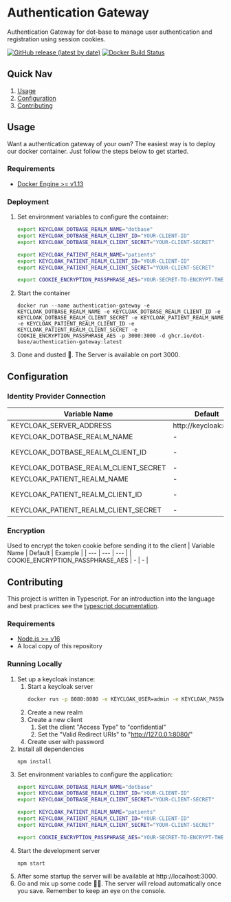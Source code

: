 # Authentication Gateway
Authentication Gateway for dot-base to manage user authentication and registration using session cookies.

[![GitHub release (latest by date)](https://img.shields.io/github/v/release/dot-base/authentication-gateway)](https://github.com/dot-base/authentication-gateway/releases)
[![Docker Build Status](https://img.shields.io/badge/We%20love-Docker-blue?style=flat&logo=Docker)](https://github.com/orgs/dot-base/packages)


## Quick Nav
1. [Usage](#Usage)
1. [Configuration](#Configuration)
1. [Contributing](#Contributing)


## Usage

Want a authentication gateway of your own? The easiest way is to deploy our docker container. Just follow the steps below to get started.

### Requirements
- [Docker Engine >= v1.13](https://www.docker.com/get-started)

### Deployment
1. Set environment variables to configure the container:
    ```sh
    export KEYCLOAK_DOTBASE_REALM_NAME="dotbase"
    export KEYCLOAK_DOTBASE_REALM_CLIENT_ID="YOUR-CLIENT-ID"
    export KEYCLOAK_DOTBASE_REALM_CLIENT_SECRET="YOUR-CLIENT-SECRET"

    export KEYCLOAK_PATIENT_REALM_NAME="patients"
    export KEYCLOAK_PATIENT_REALM_CLIENT_ID="YOUR-CLIENT-ID"
    export KEYCLOAK_PATIENT_REALM_CLIENT_SECRET="YOUR-CLIENT-SECRET"

    export COOKIE_ENCRYPTION_PASSPHRASE_AES="YOUR-SECRET-TO-ENCRYPT-THE-SESSION-COOKIE"
    ```
1. Start the container
    ```
    docker run --name authentication-gateway -e KEYCLOAK_DOTBASE_REALM_NAME -e KEYCLOAK_DOTBASE_REALM_CLIENT_ID -e KEYCLOAK_DOTBASE_REALM_CLIENT_SECRET -e KEYCLOAK_PATIENT_REALM_NAME -e KEYCLOAK_PATIENT_REALM_CLIENT_ID -e KEYCLOAK_PATIENT_REALM_CLIENT_SECRET -e COOKIE_ENCRYPTION_PASSPHRASE_AES -p 3000:3000 -d ghcr.io/dot-base/authentication-gateway:latest
    ```
1. Done and dusted 🎉. The Server is available on port 3000.


## Configuration

### Identity Provider Connection
| Variable Name | Default | Example |
| --- | --- | --- |
| KEYCLOAK_SERVER_ADDRESS | http://keycloak:8080 | - |
| KEYCLOAK_DOTBASE_REALM_NAME | - | dotbase |
| KEYCLOAK_DOTBASE_REALM_CLIENT_ID | - | authentication-gateway |
| KEYCLOAK_DOTBASE_REALM_CLIENT_SECRET | - | - |
| KEYCLOAK_PATIENT_REALM_NAME | - | patients |
| KEYCLOAK_PATIENT_REALM_CLIENT_ID | - | authentication-gateway |
| KEYCLOAK_PATIENT_REALM_CLIENT_SECRET | - | - |

### Encryption
Used to encrypt the token cookie before sending it to the client
| Variable Name | Default | Example |
| --- | --- | --- |
| COOKIE_ENCRYPTION_PASSPHRASE_AES | - | - |


## Contributing

This project is written in Typescript. For an introduction into the language and best practices see the [typescript documentation](https://www.typescriptlang.org/docs/home.html).

### Requirements
- [Node.js >= v16](https://nodejs.org/en/)
- A local copy of this repository

### Running Locally
1. Set up a keycloak instance:
    1. Start a keycloak server
        ```sh
        docker run -p 8080:8080 -e KEYCLOAK_USER=admin -e KEYCLOAK_PASSWORD=admin quay.io/keycloak/keycloak:15.0.2
        ```
    1. Create a new realm
    1. Create a new client
        1. Set the client "Access Type" to "confidential"
        1. Set the "Valid Redirect URIs" to "http://127.0.0.1:8080/"
    1. Create user with password
1. Install all dependencies
    ```
    npm install
    ```
1. Set environment variables to configure the application:
    ```sh  
    export KEYCLOAK_DOTBASE_REALM_NAME="dotbase"
    export KEYCLOAK_DOTBASE_REALM_CLIENT_ID="YOUR-CLIENT-ID"
    export KEYCLOAK_DOTBASE_REALM_CLIENT_SECRET="YOUR-CLIENT-SECRET"

    export KEYCLOAK_PATIENT_REALM_NAME="patients"
    export KEYCLOAK_PATIENT_REALM_CLIENT_ID="YOUR-CLIENT-ID"
    export KEYCLOAK_PATIENT_REALM_CLIENT_SECRET="YOUR-CLIENT-SECRET"

    export COOKIE_ENCRYPTION_PASSPHRASE_AES="YOUR-SECRET-TO-ENCRYPT-THE-SESSION-COOKIE"
    ```
1. Start the development server
    ```
    npm start
    ```
1. After some startup the server will be available at http://localhost:3000.
1. Go and mix up some code 👩‍💻. The server will reload automatically once you save. Remember to keep an eye on the console.

